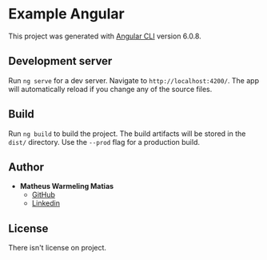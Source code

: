 # Example Angular

This project was generated with [Angular CLI](https://github.com/angular/angular-cli) version 6.0.8.

## Development server

Run `ng serve` for a dev server. Navigate to `http://localhost:4200/`. The app will automatically reload if you change any of the source files.

## Build

Run `ng build` to build the project. The build artifacts will be stored in the `dist/` directory. Use the `--prod` flag for a production build.

## Author
* **Matheus Warmeling Matias** 
    - [GitHub](https://github.com/matheussl22)
    - [Linkedin](https://www.linkedin.com/in/matheus-warmeling-matias-293aa457/)

## License
There isn't license on project.
